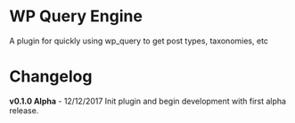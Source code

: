 # WP Query Engine

A plugin for quickly using wp_query to get post types, taxonomies, etc

Changelog
=========
**v0.1.0 Alpha** - 12/12/2017
Init plugin and begin development with first alpha release.